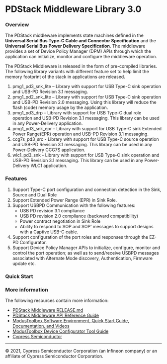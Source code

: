 # PDStack Middleware Library 3.0

### Overview

The PDStack middleware implements state machines defined in the **Universal Serial Bus Type-C Cable and Connector Specification** and the **Universal Serial Bus Power Delivery Specification**. The middleware provides a set of Device Policy Manager (DPM) APIs through which the application can initialize, monitor and configure the middleware operation.

The PDStack Middleware is released in the form of pre-compiled libraries. The following library variants with different feature set to help limit the memory footprint of the stack in applications are released.
1)	pmg1_pd3_snk_lite – Library with support for USB Type-C sink operation and USB-PD Revision 3.1 messaging.
2)	pmg1_pd2_snk_lite – Library with support for USB Type-C sink operation and USB-PD Revision 2.0 messaging. Using this library will reduce the flash (code) memory usage by the application.
3)	pmg1_pd3_drp      – Library with support for USB Type-C dual role operation and USB-PD Revision 3.1 messaging. This library can be used in any Power-Delivery application.
4)	pmg1_pd3_snk_epr  – Library with support for USB Type-C sink Extended Power Range(EPR) operation and USB-PD Revision 3.1 messaging.
5)  ccg7s_pd3_src     - Library with support for USB Type-C source operation and USB-PD Revision 3.1 messaging. This library can be used in any Power-Delivery CCG7S application.
6)  wlc1_pd3_snk      - Library with support for USB Type-C sink operation and USB-PD Revision 3.1 messaging. This library can be used in any Power-Delivery WLC1 application.

### Features
1) Support Type-C port configuration and connection detection in the Sink, Source and Dual Role
2) Support Extended Power Range (EPR) in Sink Role.
2) Support USBPD Communication with the following features:
    * USB PD revision 3.1 compliance
    * USB PD revision 2.0 compliance (backward compatibility)
    * Power contract negotiation in Sink Role
    * Ability to respond to SOP and SOP’ messages to support designs with a Captive USB-C cable.
3) Support configuration of the port roles and responses through the EZ-PD Configurator.
4) Support Device Policy Manager APIs to initialize, configure, monitor and control the port operation; as well as to send/receive USBPD messages associated with Alternate Mode discovery, Authentication, Firmware update etc.

### Quick Start

### More information
The following resources contain more information:
* [PDStack Middleware RELEASE.md](./RELEASE.md)
* [PDStack Middleware API Reference Guide](https://infineon.github.io/pdstack/pdstack_api_reference_manual/html/index.html)
* [ModusToolbox Software Environment, Quick Start Guide, Documentation, and Videos](https://www.cypress.com/products/modustoolbox-software-environment)
* [ModusToolbox Device Configurator Tool Guide](https://www.cypress.com/ModusToolboxDeviceConfig)
* [Cypress Semiconductor](http://www.cypress.com)
 
---
© 2021, Cypress Semiconductor Corporation (an Infineon company) or an affiliate of Cypress Semiconductor Corporation.
